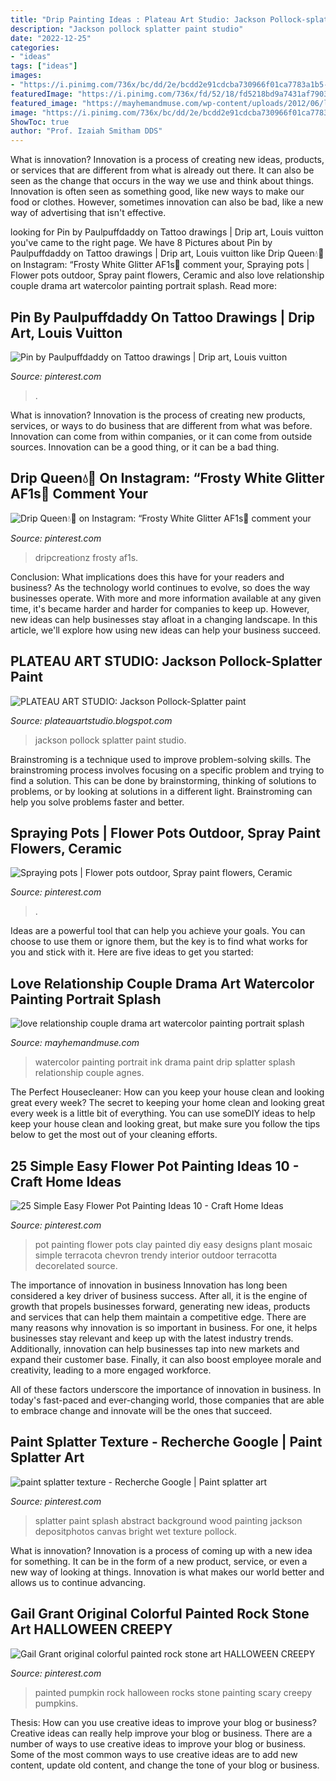 ```yaml
---
title: "Drip Painting Ideas : Plateau Art Studio: Jackson Pollock-splatter Paint"
description: "Jackson pollock splatter paint studio"
date: "2022-12-25"
categories:
- "ideas"
tags: ["ideas"]
images:
- "https://i.pinimg.com/736x/bc/dd/2e/bcdd2e91cdcba730966f01ca7783a1b5--photo-paint-paint-splatter.jpg"
featuredImage: "https://i.pinimg.com/736x/fd/52/18/fd5218bd9a7431af7903eaba220aa8c7.jpg"
featured_image: "https://mayhemandmuse.com/wp-content/uploads/2012/06/love-relationship-couple-drama-art-watercolor-painting-portrait-splash-drip-splatter-paint-ink-art.jpg"
image: "https://i.pinimg.com/736x/bc/dd/2e/bcdd2e91cdcba730966f01ca7783a1b5--photo-paint-paint-splatter.jpg"
ShowToc: true
author: "Prof. Izaiah Smitham DDS"
---
```



What is innovation?
Innovation is a process of creating new ideas, products, or services that are different from what is already out there. It can also be seen as the change that occurs in the way we use and think about things. Innovation is often seen as something good, like new ways to make our food or clothes. However, sometimes innovation can also be bad, like a new way of advertising that isn't effective.

	

		
looking for Pin by Paulpuffdaddy on Tattoo drawings | Drip art, Louis vuitton you've came to the right page. We have 8 Pictures about Pin by Paulpuffdaddy on Tattoo drawings | Drip art, Louis vuitton like Drip Queen💧👑 on Instagram: “Frosty White Glitter AF1s🤍 comment your, Spraying pots | Flower pots outdoor, Spray paint flowers, Ceramic and also love relationship couple drama art watercolor painting portrait splash. Read more:
		
    
## Pin By Paulpuffdaddy On Tattoo Drawings | Drip Art, Louis Vuitton

<img loading=lazy src="https://i.pinimg.com/736x/da/b5/10/dab5108def5bb59dfbf166cc860dacaf.jpg" onerror="this.onerror=null;this.src='https://tse3.mm.bing.net/th?id=OIP.ji0FtO966wzketgECHOjvAHaFj&amp;pid=15.1';" alt="Pin by Paulpuffdaddy on Tattoo drawings | Drip art, Louis vuitton">

_Source: pinterest.com_

>. 

	

What is innovation?
Innovation is the process of creating new products, services, or ways to do business that are different from what was before. Innovation can come from within companies, or it can come from outside sources. Innovation can be a good thing, or it can be a bad thing.

    
## Drip Queen💧👑 On Instagram: “Frosty White Glitter AF1s🤍 Comment Your

<img loading=lazy src="https://i.pinimg.com/736x/0d/2d/b8/0d2db8578e063750ce20b4808090c542.jpg" onerror="this.onerror=null;this.src='https://tse1.mm.bing.net/th?id=OIP.Qh9NLKSXyar8LWVXV7fUQQHaHZ&amp;pid=15.1';" alt="Drip Queen💧👑 on Instagram: “Frosty White Glitter AF1s🤍 comment your">

_Source: pinterest.com_

>dripcreationz frosty af1s. 

	

Conclusion: What implications does this have for your readers and business?
As the technology world continues to evolve, so does the way businesses operate. With more and more information available at any given time, it's became harder and harder for companies to keep up. However, new ideas can help businesses stay afloat in a changing landscape. In this article, we'll explore how using new ideas can help your business succeed.

    
## PLATEAU ART STUDIO: Jackson Pollock-Splatter Paint

<img loading=lazy src="https://4.bp.blogspot.com/-YFdpAtysngo/TdHikY7rSuI/AAAAAAAAAPQ/DPn596hT_XI/s1600/Jackson%2BPollock.jpg" onerror="this.onerror=null;this.src='https://tse2.mm.bing.net/th?id=OIP.eCBTqyEH00243ssNIWjnrQHaJJ&amp;pid=15.1';" alt="PLATEAU ART STUDIO: Jackson Pollock-Splatter paint">

_Source: plateauartstudio.blogspot.com_

>jackson pollock splatter paint studio. 

	

Brainstroming is a technique used to improve problem-solving skills. The brainstroming process involves focusing on a specific problem and trying to find a solution. This can be done by brainstorming, thinking of solutions to problems, or by looking at solutions in a different light. Brainstroming can help you solve problems faster and better.

    
## Spraying Pots | Flower Pots Outdoor, Spray Paint Flowers, Ceramic

<img loading=lazy src="https://i.pinimg.com/originals/e2/ff/97/e2ff978fed3a129d39547876a85e725b.jpg" onerror="this.onerror=null;this.src='https://tse2.mm.bing.net/th?id=OIP.HP1yvxLgaiI6LZixZMWibgHaFj&amp;pid=15.1';" alt="Spraying pots | Flower pots outdoor, Spray paint flowers, Ceramic">

_Source: pinterest.com_

>. 

	

Ideas are a powerful tool that can help you achieve your goals. You can choose to use them or ignore them, but the key is to find what works for you and stick with it. Here are five ideas to get you started: 

    
## Love Relationship Couple Drama Art Watercolor Painting Portrait Splash

<img loading=lazy src="https://mayhemandmuse.com/wp-content/uploads/2012/06/love-relationship-couple-drama-art-watercolor-painting-portrait-splash-drip-splatter-paint-ink-art.jpg" onerror="this.onerror=null;this.src='https://tse4.mm.bing.net/th?id=OIP.FA0JVQMUuAsZgtNZj21JUgHaEs&amp;pid=15.1';" alt="love relationship couple drama art watercolor painting portrait splash">

_Source: mayhemandmuse.com_

>watercolor painting portrait ink drama paint drip splatter splash relationship couple agnes. 

	

The Perfect Housecleaner: How can you keep your house clean and looking great every week?
The secret to keeping your home clean and looking great every week is a little bit of everything. You can use someDIY ideas to help keep your house clean and looking great, but make sure you follow the tips below to get the most out of your cleaning efforts.

    
## 25 Simple Easy Flower Pot Painting Ideas 10 - Craft Home Ideas

<img loading=lazy src="https://i.pinimg.com/736x/fd/52/18/fd5218bd9a7431af7903eaba220aa8c7.jpg" onerror="this.onerror=null;this.src='https://tse3.mm.bing.net/th?id=OIP.YDrQoET1jI9b1-dBAxbR-wHaJ3&amp;pid=15.1';" alt="25 Simple Easy Flower Pot Painting Ideas 10 - Craft Home Ideas">

_Source: pinterest.com_

>pot painting flower pots clay painted diy easy designs plant mosaic simple terracota chevron trendy interior outdoor terracotta decorelated source. 

	

The importance of innovation in business
Innovation has long been considered a key driver of business success. After all, it is the engine of growth that propels businesses forward, generating new ideas, products and services that can help them maintain a competitive edge.
There are many reasons why innovation is so important in business. For one, it helps businesses stay relevant and keep up with the latest industry trends. Additionally, innovation can help businesses tap into new markets and expand their customer base. Finally, it can also boost employee morale and creativity, leading to a more engaged workforce.

All of these factors underscore the importance of innovation in business. In today's fast-paced and ever-changing world, those companies that are able to embrace change and innovate will be the ones that succeed.

    
## Paint Splatter Texture - Recherche Google | Paint Splatter Art

<img loading=lazy src="https://i.pinimg.com/736x/bc/dd/2e/bcdd2e91cdcba730966f01ca7783a1b5--photo-paint-paint-splatter.jpg" onerror="this.onerror=null;this.src='https://tse3.mm.bing.net/th?id=OIP.5GV6ySxot-eDuyBsnYepOgHaJ3&amp;pid=15.1';" alt="paint splatter texture - Recherche Google | Paint splatter art">

_Source: pinterest.com_

>splatter paint splash abstract background wood painting jackson depositphotos canvas bright wet texture pollock. 

	

What is innovation?
Innovation is a process of coming up with a new idea for something. It can be in the form of a new product, service, or even a new way of looking at things. Innovation is what makes our world better and allows us to continue advancing.

    
## Gail Grant Original Colorful Painted Rock Stone Art HALLOWEEN CREEPY

<img loading=lazy src="https://i.pinimg.com/originals/1d/2a/d0/1d2ad05ea62a9c1d7613da70f155a43a.jpg" onerror="this.onerror=null;this.src='https://tse2.mm.bing.net/th?id=OIP.HJ5LCB1Xbhk4xiwnqglvaAHaJ4&amp;pid=15.1';" alt="Gail Grant original colorful painted rock stone art HALLOWEEN CREEPY">

_Source: pinterest.com_

>painted pumpkin rock halloween rocks stone painting scary creepy pumpkins. 

	

Thesis: How can you use creative ideas to improve your blog or business?
Creative ideas can really help improve your blog or business. There are a number of ways to use creative ideas to improve your blog or business. Some of the most common ways to use creative ideas are to add new content, update old content, and change the tone of your blog or business.

